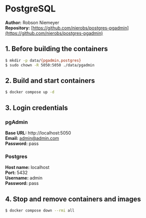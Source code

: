 # PostgreSQL

**Author:** Robson Niemeyer  
**Repository:** [https://github.com/nierobs/postgres-pgadmin](https://github.com/nierobs/postgres-pgadmin)

## 1. Before building the containers

```bash
$ mkdir -p data/{pgadmin,postgres}
$ sudo chown -R 5050:5050 ./data/pgadmin
```

## 2. Build and start containers

```bash
$ docker compose up -d
```

## 3. Login credentials

### pgAdmin

**Base URL:** http://localhost:5050  
**Email:** admin@admin.com  
**Password:** pass

### Postgres

**Host name:** localhost  
**Port:** 5432  
**Username:** admin  
**Password:** pass

## 4. Stop and remove containers and images

```bash
$ docker compose down --rmi all
```
